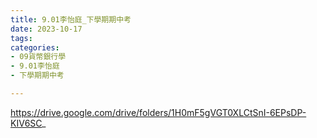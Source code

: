 ```yaml
---
title: 9.01李怡庭_下學期期中考
date: 2023-10-17
tags: 
categories:
- 09貨幣銀行學
- 9.01李怡庭
- 下學期期中考

---
```

https://drive.google.com/drive/folders/1H0mF5gVGT0XLCtSnI-6EPsDP-KIV6SC_
